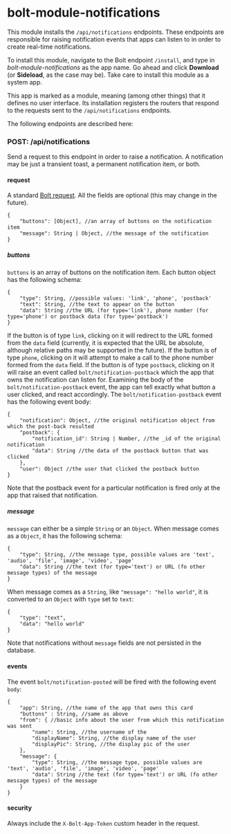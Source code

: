 # bolt-module-notifications

This module installs the `/api/notifications` endpoints. These endpoints are responsible for raising notification events that apps can listen to in order to create real-time notifications.

To install this module, navigate to the Bolt endpoint `/install`, and type in _bolt-module-notifications_ as the app name. Go ahead and click **Download** \(or **Sideload**, as the case may be\). Take care to install this module as a system app.

This app is marked as a module, meaning \(among other things\) that it defines no user interface. Its installation registers the routers that respond to the requests sent to the `/api/notifications` endpoints.

The following endpoints are described here:

### POST: /api/notifications

Send a request to this endpoint in order to raise a notification. A notification may be just a transient toast, a permanent notification item, or both.

#### request

A standard [Bolt request](bolt-request.md). All the fields are optional \(this may change in the future\).

```
{
    "buttons": [Object], //an array of buttons on the notification item
    "message": String | Object, //the message of the notification
}
```

##### buttons

`buttons` is an array of buttons on the notification item. Each button object has the following schema:

```
{
    "type": String, //possible values: 'link', 'phone', 'postback'
    "text": String, //the text to appear on the button
    "data": String //the URL (for type='link'), phone number (for type='phone') or postback data (for type='postback')
}
```

If the button is of type `link`, clicking on it will redirect to the URL formed from the `data` field \(currently, it is expected that the URL be absolute, although relative paths may be supported in the future\). If the button is of type `phone`, clicking on it will attempt to make a call to the phone number formed from the `data` field. If the button is of type `postback`, clicking on it will raise an event called `bolt/notification-postback` which the app that owns the notification can listen for. Examining the body of the `bolt/notification-postback` event, the app can tell exactly what button a user clicked, and react accordingly. The `bolt/notification-postback` event has the following event body:

```
{
    "notification": Object, //the original notification object from which the post-back resulted
    "postback": {
        "notification_id": String | Number, //the _id of the original notification
        "data": String //the data of the postback button that was clicked
    },
    "user": Object //the user that clicked the postback button
}
```

Note that the postback event for a particular notification is fired only at the app that raised that notification.

##### message

`message` can either be a simple `String` or an `Object`. When message comes as a `Object`, it has the following schema:

```
{
    "type": String, //the message type, possible values are 'text', 'audio', 'file', 'image', 'video', 'page'
    "data": String //the text (for type='text') or URL (fo other message types) of the message
}
```

When message comes as a `String`, like `"message": "hello world"`, it is converted to an `Object` with `type` set to `text`:

```
{
    "type": "text",
    "data": "hello world"
}
```

Note that notifications without `message` fields are not persisted in the database.

#### events

The event `bolt/notification-posted` will be fired with the following event `body`:

```
{
    "app": String, //the name of the app that owns this card
    "buttons" : String, //same as above
    "from": { //basic info about the user from which this notification was sent
        "name": String, //the username of the 
        "displayName": String, //the display name of the user
        "displayPic": String, //the display pic of the user
    },
    "message": {
        "type": String, //the message type, possible values are 'text', 'audio', 'file', 'image', 'video', 'page'
        "data": String //the text (for type='text') or URL (fo other message types) of the message
    }
}
```

#### security

Always include the `X-Bolt-App-Token` custom header in the request.

